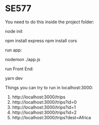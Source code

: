 # SE577
You need to do this inside the project folder:

node init

npm install express
npm install cors


run app:

nodemon ./app.js

run Front End:

yarn dev


Things you can try to run in localhost:3000:

1. http://localhost:3000/trips
2. http://localhost:3000/trips?id=0 
3. http://localhost:3000/trips?id=1 
4. http://localhost:3000/trips?id=2 
5. http://localhost:3000/trips?dest=Africa

